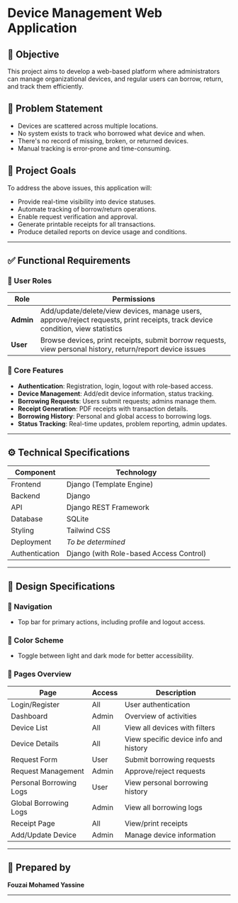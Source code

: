 # Device Management Web Application

## 📌 Objective
This project aims to develop a web-based platform where administrators can manage organizational devices, and regular users can borrow, return, and track them efficiently.

## 🧩 Problem Statement
- Devices are scattered across multiple locations.
- No system exists to track who borrowed what device and when.
- There's no record of missing, broken, or returned devices.
- Manual tracking is error-prone and time-consuming.

## 🎯 Project Goals
To address the above issues, this application will:
- Provide real-time visibility into device statuses.
- Automate tracking of borrow/return operations.
- Enable request verification and approval.
- Generate printable receipts for all transactions.
- Produce detailed reports on device usage and conditions.

---

## ✅ Functional Requirements

### 👥 User Roles

| Role  | Permissions |
|-------|-------------|
| **Admin** | Add/update/delete/view devices, manage users, approve/reject requests, print receipts, track device condition, view statistics |
| **User**  | Browse devices, print receipts, submit borrow requests, view personal history, return/report device issues |

### 🔧 Core Features

- **Authentication**: Registration, login, logout with role-based access.
- **Device Management**: Add/edit device information, status tracking.
- **Borrowing Requests**: Users submit requests; admins manage them.
- **Receipt Generation**: PDF receipts with transaction details.
- **Borrowing History**: Personal and global access to borrowing logs.
- **Status Tracking**: Real-time updates, problem reporting, admin updates.

---

## ⚙️ Technical Specifications

| Component       | Technology             |
|----------------|-------------------------|
| Frontend       | Django (Template Engine)|
| Backend        | Django                  |
| API            | Django REST Framework   |
| Database       | SQLite                  |
| Styling        | Tailwind CSS            |
| Deployment     | _To be determined_      |
| Authentication | Django (with Role-based Access Control) |

---

## 🎨 Design Specifications

### 🧭 Navigation
- Top bar for primary actions, including profile and logout access.

### 🎨 Color Scheme
- Toggle between light and dark mode for better accessibility.

### 📄 Pages Overview

| Page                    | Access      | Description |
|-------------------------|-------------|-------------|
| Login/Register          | All         | User authentication |
| Dashboard               | Admin       | Overview of activities |
| Device List             | All         | View all devices with filters |
| Device Details          | All         | View specific device info and history |
| Request Form            | User        | Submit borrowing requests |
| Request Management      | Admin       | Approve/reject requests |
| Personal Borrowing Logs | User        | View personal borrowing history |
| Global Borrowing Logs   | Admin       | View all borrowing logs |
| Receipt Page            | All         | View/print receipts |
| Add/Update Device       | Admin       | Manage device information |

---

## 📝 Prepared by
**Fouzai Mohamed Yassine**

---


